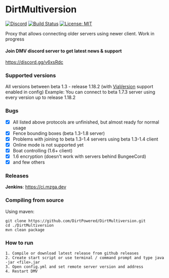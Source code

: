 # DirtMultiversion
[![Discord](https://img.shields.io/discord/684429844947271767.svg?label=Discord)](https://discord.gg/v6xsRdc)
[![Build Status](https://ci.mzga.dev/job/DirtMultiversion/badge/icon)](https://ci.mzga.dev/job/DirtMultiversion/)
[![License: MIT](https://img.shields.io/badge/license-MIT-red.svg)](LICENSE)

Proxy that allows connecting older servers using newer client. Work in progress

#### Join DMV discord server to get latest news & support
https://discord.gg/v6xsRdc

### Supported versions
All versions between beta 1.3 - release 1.18.2 (with <a href="https://github.com/ViaVersion/ViaVersion">ViaVersion</a> support enabled in config)
Example: You can connect to beta 1.7.3 server using every version up to release 1.18.2

### Bugs
- [x] All listed above protocols are unfinished, but almost ready for normal usage
- [X] Fence bounding boxes (beta 1.3-1.8 server)
- [X] Problems with joining to beta 1.3-1.4 servers using beta 1.3-1.4 client
- [X] Online mode is not supported yet
- [X] Boat controlling (1.6+ client)
- [X] 1.6 encryption (doesn't work with servers behind BungeeCord)
- [x] and few others

### Releases
**Jenkins**: https://ci.mzga.dev

### Compiling from source
Using maven:
```
git clone https://github.com/DirtPowered/DirtMultiversion.git
cd ./DirtMultiversion
mvn clean package
```

### How to run
```
1. Compile or download latest release from github releases
2. Create start script or use terminal / command prompt and type java -jar <file>.jar
3. Open config.yml and set remote server version and address
4. Restart DMV
```
